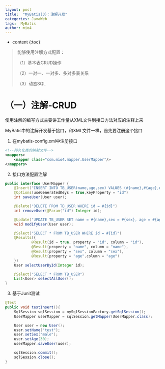 ```yaml
---
layout: post
title:  "MyBatis(3)：注解开发"
categories: JavaWeb
tags:  MyBatis
author: mio4
---
```


* content
{:toc}












> 能够使用注解方式配置：
>
> （1）基本表CRUD操作
>
> （2）一对一、一对多、多对多表关系
>
> （3）动态SQL

# （一）注解-CRUD

使用注解的编写方式主要讲工作量从XML文件到接口方法对应的注释上来

MyBatis中的注解开发基于接口，和XML文件一样，首先要注册这个接口

1. 在mybatis-config.xml中注册接口

```xml
<!--持久化类的映射文件-->
<mappers>
    <mapper class="com.mio4.mapper.UserMapper"/>
</mappers>
```

2. 接口方法配置注解

```java
public interface UserMapper {
    @Insert("INSERT INTO TB_USER(name,age,sex) VALUES (#{name},#{age},#{sex})")
    @Options(useGeneratedKeys = true,keyProperty = "id")
    int saveUser(User user);

    @Delete("DELETE FROM TB_USER WHERE id = #{id}")
    int removeUser(@Param("id") Integer id);

    @Update("UPDATE TB_USER SET name = #{name},sex = #{sex}, age = #{age} WHERE id = #{id}")
    void modifyUser(User user);

    @Select("SELECT * FROM TB_USER WHERE id = #{id}")
    @Results({
            @Result(id = true, property = "id", column = "id"),
            @Result(property = "name", column = "name"),
            @Result(property = "sex", column = "sex"),
            @Result(property = "age",column = "age")
    })
    User selectUserById(Integer id);

    @Select("SELECT * FROM TB_USER")
    List<User> selectAllUser();
}
```

3. 基于Junit测试

```java
@Test
public void testInsert(){
    SqlSession sqlSession = mySqlSessionFactory.getSqlSession();
    UserMapper userMapper = sqlSession.getMapper(UserMapper.class);

    User user = new User();
    user.setName("test");
    user.setSex("male");
    user.setAge(30);
    userMapper.saveUser(user);

    sqlSession.commit();
    sqlSession.close();
}
```



















